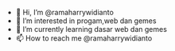 - 👋 Hi, I’m @ramaharrywidianto
- 👀 I’m interested in progam,web dan gemes
- 🌱 I’m currently learning dasar web dan gemes
- 📫 How to reach me @ramaharrywidianto

<!---
ramaharrywidianto/ramaharrywidianto is a ✨ special ✨ repository because its `README.md` (this file) appears on your GitHub profile.
You can click the Preview link to take a look at your changes.
--->
